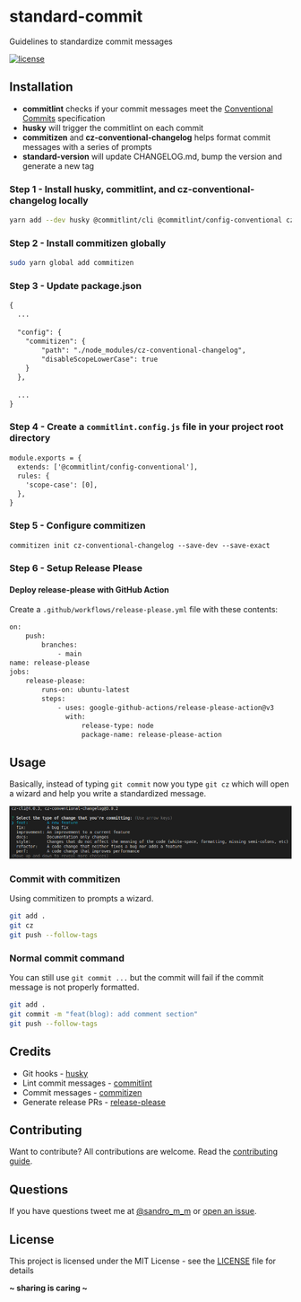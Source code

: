 # standard-commit

Guidelines to standardize commit messages

[![license](https://img.shields.io/badge/License-MIT-blue.svg?style=flat)](LICENSE)

## Installation

- **commitlint** checks if your commit messages meet the [Conventional Commits](https://conventionalcommits.org/) specification
- **husky** will trigger the commitlint on each commit
- **commitizen** and **cz-conventional-changelog** helps format commit messages with a series of prompts
- **standard-version** will update CHANGELOG.md, bump the version and generate a new tag

### Step 1 - Install husky, commitlint, and cz-conventional-changelog locally

```sh
yarn add --dev husky @commitlint/cli @commitlint/config-conventional cz-conventional-changelog
```

### Step 2 - Install commitizen globally

```sh
sudo yarn global add commitizen
```

### Step 3 - Update package.json

```
{
  ...

  "config": {
    "commitizen": {
        "path": "./node_modules/cz-conventional-changelog",
        "disableScopeLowerCase": true
    }
  },

  ...
}
```

### Step 4 - Create a `commitlint.config.js` file in your project root directory

```
module.exports = {
  extends: ['@commitlint/config-conventional'],
  rules: {
    'scope-case': [0],
  },
}
```

### Step 5 - Configure commitizen

`commitizen init cz-conventional-changelog --save-dev --save-exact`

### Step 6 - Setup Release Please

#### Deploy release-please with GitHub Action

Create a `.github/workflows/release-please.yml` file with these contents:

```
on:
    push:
        branches:
            - main
name: release-please
jobs:
    release-please:
        runs-on: ubuntu-latest
        steps:
            - uses: google-github-actions/release-please-action@v3
              with:
                  release-type: node
                  package-name: release-please-action
```

## Usage

Basically, instead of typing `git commit` now you type `git cz` which will open a wizard and help you write a standardized message.

![Commitizen template](docs/img/commitizen_01.png)

### Commit with commitizen

Using commitizen to prompts a wizard.

```sh
git add .
git cz
git push --follow-tags
```

### Normal commit command

You can still use `git commit ...` but the commit will fail if the commit message is not properly formatted.

```sh
git add .
git commit -m "feat(blog): add comment section"
git push --follow-tags
```

## Credits

- Git hooks - [husky](https://github.com/typicode/husky)
- Lint commit messages - [commitlint](https://github.com/conventional-changelog/commitlint)
- Commit messages - [commitizen](https://github.com/commitizen/cz-cli)
- Generate release PRs - [release-please](https://github.com/googleapis/release-please)

## Contributing

Want to contribute? All contributions are welcome. Read the [contributing guide](CONTRIBUTING.md).

## Questions

If you have questions tweet me at [@sandro_m_m](https://twitter.com/sandro_m_m) or [open an issue](../../issues/new).

## License

This project is licensed under the MIT License - see the [LICENSE](LICENSE) file for details

**~ sharing is caring ~**
